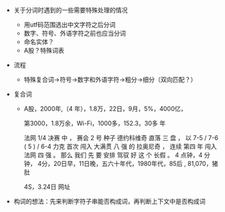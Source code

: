 -   关于分词时遇到的一些需要特殊处理的情况
    -   用utf码范围选出中文字符之后分词
    -   数字、符号、外语字符之前也应当分词
    -   命名实体？
    -   A股？特殊词表
-   流程
    
    -   特殊复合词->符号->数字和外语字符->粗分->细分（双向匹配？）
-   复合词
    -   A股，2000年,（4 年），1.8万，22日，9月，5%，4000亿，
    
        第3000，1.8万余，Wi-Fi，1000多，152.3，30多 年
        
        法网 1/4 决赛 中 ， 赛会 2 号 种子 德约科维奇 直落 三 盘 ， 以 7-5 / 7-6 ( 5 ) / 6-4 力克 首次 闯入 大满贯 八 强 的 拉奥尼奇 ， 连续 第四 年 闯入 法网 四 强 。
 那么 我们 先 要 安排 驾驭 好 这 个 长假 。
        4 点钟，4 分钟， 4分，20日早，11日晚，五六十年代，1980年代，85后
        , 81,070，猪肚
        
        4S，3.24日
        网址
-   构词的想法：先来判断字符子串能否构成词，再判断上下文中是否构成词

